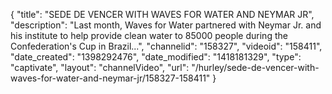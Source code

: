 {
    "title": "SEDE DE VENCER WITH WAVES FOR WATER AND NEYMAR JR",
    "description": "Last month, Waves for Water partnered with Neymar Jr. and his institute to help provide clean water to 85000 people during the Confederation's Cup in Brazil...",
    "channelid": "158327",
    "videoid": "158411",
    "date_created": "1398292476",
    "date_modified": "1418181329",
    "type": "captivate",
    "layout": "channelVideo",
    "url": "\/hurley\/sede-de-vencer-with-waves-for-water-and-neymar-jr\/158327-158411"
}